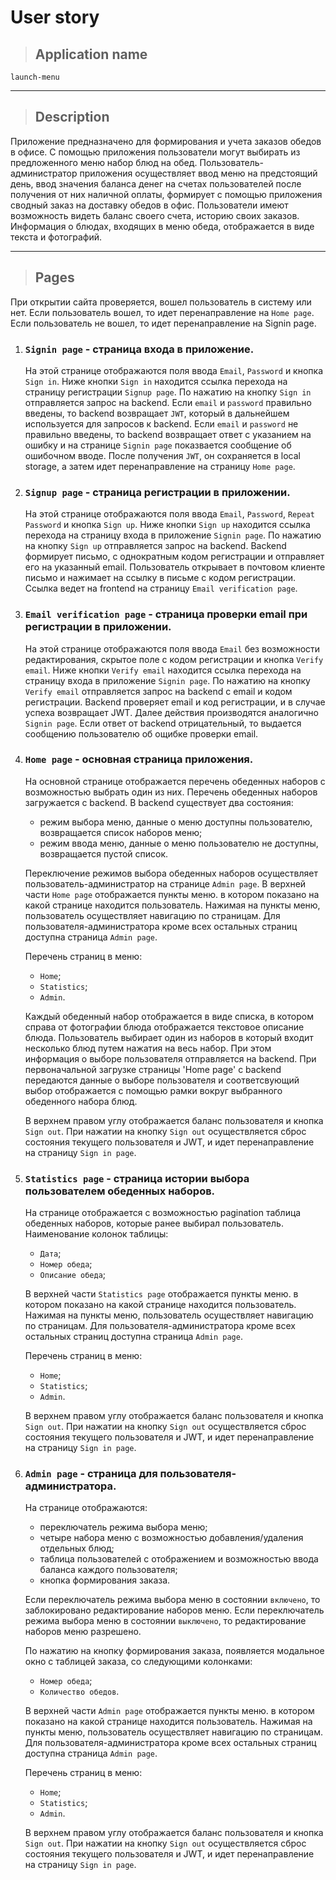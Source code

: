# User story

> ## Application name

`launch-menu`

---

> ## Description

Приложение предназначено для формирования и учета заказов обедов в офисе.
С помощью приложения пользователи могут выбирать из предложенного меню набор блюд на обед. Пользователь-администратор приложения осуществляет ввод меню на предстоящий день, ввод значения баланса денег на счетах пользователей после получения от них наличной оплаты, формирует с помощью приложения сводный заказ на доставку обедов в офис. Пользователи имеют возможность видеть баланс своего счета, историю своих заказов. Информация о блюдах, входящих в меню обеда, отображается в виде текста и фотографий.

---

> ## Pages

При открытии сайта проверяется, вошел пользователь в систему или нет. Если пользователь вошел, то идет перенаправление на `Home page`. Если пользователь не вошел, то идет перенаправление на Signin page.

1.  ### `Signin page` - страница входа в приложение.

    На этой странице отображаются поля ввода `Email`, `Password` и кнопка `Sign in`.
    Ниже кнопки `Sign in` находится ссылка перехода на страницу регистрации `Signup page`.
    По нажатию на кнопку `Sign in` отправляется запрос на backend. Если `email` и `password` правильно введены, то backend возвращает `JWT`, который в дальнейшем используется для запросов к backend. Если `email` и `password` не правильно введены, то backend возвращает ответ с указанием на ошибку и на странице `Signin page` показвается сообщение об ошибочном вводе. После получения `JWT`, он сохраняется в local storage, а затем идет перенаправление на страницу `Home page`.

2.  ### `Signup page` - страница регистрации в приложении.

    На этой странице отображаются поля ввода `Email`, `Password`, `Repeat Password` и кнопка `Sign up`.
    Ниже кнопки `Sign up` находится ссылка перехода на страницу входа в приложение `Signin page`.
    По нажатию на кнопку `Sign up` отправляется запрос на backend. Backend формирует письмо, с однократным кодом регистрации и отправляет его на указанный email. Пользователь открывает в почтовом клиенте письмо и нажимает на ссылку в письме с кодом регистрации. Ссылка ведет на frontend на страницу `Email verification page`.

3.  ### `Email verification page` - страница проверки email при регистрации в приложении.

    На этой странице отображаются поля ввода `Email` без возможности редактирования, скрытое поле с кодом регистрации и кнопка `Verify email`.
    Ниже кнопки `Verify email` находится ссылка перехода на страницу входа в приложение `Signin page`.
    По нажатию на кнопку `Verify email` отправляется запрос на backend с email и кодом регистрации. Backend проверяет email и код регистрации, и в случае успеха возвращает JWT. Далее действия производятся аналогично `Signin page`. Если ответ от backend отрицательный, то выдается сообщению пользователю об ощибке проверки email.

4.  ### `Home page` - основная страница приложения.

    На основной странице отображается перечень обеденных наборов с возможностью выбрать один из них. Перечень обеденных наборов загружается с backend.
    В backend существует два состояния:

    - режим выбора меню, данные о меню доступны пользователю, возвращается список наборов меню;
    - режим ввода меню, данные о меню пользователю не доступны, возвращается пустой список.

    Переключение режимов выбора обеденных наборов осуществляет пользователь-администратор на странице `Admin page`.
    В верхней части `Home page` отображается пункты меню. в котором показано на какой странице находится пользователь. Нажимая на пункты меню, пользователь осуществляет навигацию по страницам. Для пользователя-администратора кроме всех остальных страниц доступна страница `Admin page`.

    Перечень страниц в меню:

    - `Home`;
    - `Statistics`;
    - `Admin`.

    Каждый обеденный набор отображается в виде списка, в котором справа от фотографии блюда отображается текстовое описание блюда. Пользователь выбирает один из наборов в который входит несколько блюд путем нажатия на весь набор. При этом информация о выборе пользователя отправляется на backend. При первоначальной загрузке страницы 'Home page' с backend передаются данные о выборе пользователя и соответсвующий выбор отображается с помощью рамки вокруг выбранного обеденного набора блюд.

    В верхнем правом углу отображается баланс пользователя и кнопка `Sign out`. При нажатии на кнопку `Sign out` осуществляется сброс состояния текущего пользователя и JWT, и идет перенаправление на страницу `Sign in page`.

5.  ### `Statistics page` - страница истории выбора пользователем обеденных наборов.

    На странице отображается с возможностью pagination таблица обеденных наборов, которые ранее выбирал пользователь.
    Наименование колонок таблицы:

    - `Дата`;
    - `Номер обеда`;
    - `Описание обеда`;

    В верхней части `Statistics page` отображается пункты меню. в котором показано на какой странице находится пользователь. Нажимая на пункты меню, пользователь осуществляет навигацию по страницам. Для пользователя-администратора кроме всех остальных страниц доступна страница `Admin page`.

    Перечень страниц в меню:

    - `Home`;
    - `Statistics`;
    - `Admin`.

    В верхнем правом углу отображается баланс пользователя и кнопка `Sign out`. При нажатии на кнопку `Sign out` осуществляется сброс состояния текущего пользователя и JWT, и идет перенаправление на страницу `Sign in page`.

6.  ### `Admin page` - страница для пользователя-администратора.

    На странице отображаются:

    - переключатель режима выбора меню;
    - четыре набора меню с возможностью добавления/удаления отдельных блюд;
    - таблица пользователей с отображением и возможностью ввода баланса каждого пользователя;
    - кнопка формирования заказа.

    Если переключатель режима выбора меню в состоянии `включено`, то заблокировано редактирование наборов меню. Если переключатель режима выбора меню в состоянии `выключено`, то редактирование наборов меню разрешено.

    По нажатию на кнопку формирования заказа, появляется модальное окно с таблицей заказа, со следующими колонками:

    - `Номер обеда`;
    - `Количество обедов`.

    В верхней части `Admin page` отображается пункты меню. в котором показано на какой странице находится пользователь. Нажимая на пункты меню, пользователь осуществляет навигацию по страницам. Для пользователя-администратора кроме всех остальных страниц доступна страница `Admin page`.

    Перечень страниц в меню:

    - `Home`;
    - `Statistics`;
    - `Admin`.

    В верхнем правом углу отображается баланс пользователя и кнопка `Sign out`. При нажатии на кнопку `Sign out` осуществляется сброс состояния текущего пользователя и JWT, и идет перенаправление на страницу `Sign in page`.
